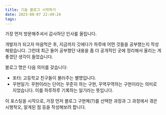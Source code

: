 ```yaml
---
title: 기술 블로그 시작하기
date: 2023-08-07 22:49:24
tags:
---
```

가장 먼저 방문해주셔서 감사하단 인사를 올립니다.

개발자가 되고자 마음먹은 후, 지금까지 깃에다가 하루에 어떤 것들을 공부했는지 작성해왔습니다. 그런데 최근 들어 공부했던 내용을 좀 더 공개적인 곳에 정리해서 올리는 게 좋겠단 생각이 들었습니다.

블로그 명은 다음 의미를 갖습니다:
  * 포터: 고등학교 친구들이 불러주는 별명입니다. 
  * 꾸현일기: 꾸현이라는 단어는 꾸준히 하는 구현, 꾸역꾸역하는 구현이라는 의미로 지었습니다. 이를 하루하루 기록하는 일기라는 뜻입니다.

이 포스팅을 시작으로, 가장 먼저 블로그 구현체(?)를 선택한 과정과 그 과정에서 겪은 시행착오, 알게된 점 등을 작성해보려 합니다.